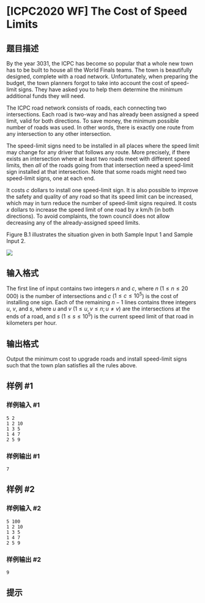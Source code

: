 # [ICPC2020 WF] The Cost of Speed Limits

## 题目描述

By the year 3031, the ICPC has become so popular that a whole new town has to be built to house all the
World Finals teams.
The town is beautifully designed, complete with a road network.
Unfortunately, when preparing the budget, the town planners forgot to take into account the cost of speed-limit signs.
They have asked you to help them determine the minimum additional funds they will need.

The ICPC road network consists of roads, each connecting two intersections. Each road is two-way
and has already been assigned a speed limit, valid for both directions.
To save money, the minimum possible number of roads was used. In other words, there is exactly
one route from any intersection to any other intersection.

The speed-limit signs need to be installed
in all places where the speed limit may change for any driver that follows any route.
More precisely, if there exists an intersection where at least two roads meet with different speed limits,
then *all* of the roads going from that intersection need a speed-limit sign installed at that intersection. 
Note that some roads might need two speed-limit signs, one at each end.

It costs $c$ dollars to install one speed-limit sign. It is also possible to improve the safety and quality of
any road so that its speed limit can be increased, which may in turn reduce the number of speed-limit signs required.
It costs $x$ dollars to increase the speed limit of one road by $x$ km/h (in both directions).
To avoid complaints, the town council does not allow decreasing any of the already-assigned speed limits.

Figure B.1 illustrates the situation given in both Sample Input 1 and Sample Input 2.


![](https://cdn.luogu.com.cn/upload/image_hosting/4kx82pq4.png)

## 输入格式

The first line of input contains two integers $n$ and $c$, where $n$ ($1 \le n \le 20\,000$) is the number of intersections
and $c$ ($1 \le c \le 10^5$) is the cost of installing one sign.
Each of the remaining $n-1$ lines contains three integers $u$, $v$, and $s$, where $u$ and $v$ ($1 \le u, v \le n; u \ne v$)
are the intersections at the ends of a road, and $s$ ($1 \le s \le 10^5$) is the current speed limit of that
road in kilometers per hour.

## 输出格式

Output the minimum cost to upgrade roads and install speed-limit signs such that the town
plan satisfies all the rules above.

## 样例 #1

### 样例输入 #1
```
5 2
1 2 10
1 3 5
1 4 7
2 5 9
```

### 样例输出 #1

```
7
```

## 样例 #2

### 样例输入 #2
```
5 100
1 2 10
1 3 5
1 4 7
2 5 9
```

### 样例输出 #2

```
9
```

## 提示



